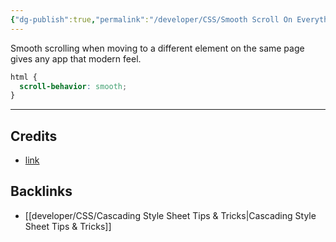 ```yaml
---
{"dg-publish":true,"permalink":"/developer/CSS/Smooth Scroll On Everything/","created":"2024-02-29T22:19:55.806-06:00","updated":"2024-03-01T00:20:10.000-06:00"}
---
```


Smooth scrolling when moving to a different element on the same page gives any app that modern feel.

```css
html {
  scroll-behavior: smooth;
}
```

---
## Credits
- [link](https://www.w3schools.com/howto/howto_css_smooth_scroll.asp#section1)

## Backlinks
- [[developer/CSS/Cascading Style Sheet Tips & Tricks\|Cascading Style Sheet Tips & Tricks]]